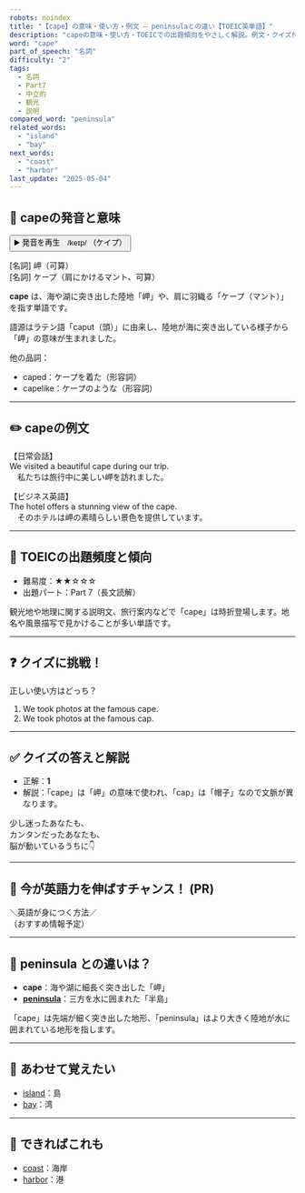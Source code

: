 ```yaml
---
robots: noindex
title: "【cape】の意味・使い方・例文 ― peninsulaとの違い【TOEIC英単語】"
description: "capeの意味・使い方・TOEICでの出題傾向をやさしく解説。例文・クイズ付きでpeninsulaとの違いもわかりやすく学べます。"
word: "cape"
part_of_speech: "名詞"
difficulty: "2"
tags:
  - 名詞
  - Part7
  - 中立的
  - 観光
  - 説明
compared_word: "peninsula"
related_words:
  - "island"
  - "bay"
next_words:
  - "coast"
  - "harbor"
last_update: "2025-05-04"
---
```


## 🔰 capeの発音と意味

<button class="play-audio" onclick="playTTS('cape')">
  <span class="play-audio-main">
    ▶️ 発音を再生　/keɪp/
  </span>
  <span class="play-audio-sub">
    （ケイプ）
  </span>
</button>

[名詞] 岬（可算）  
[名詞] ケープ（肩にかけるマント、可算）

**cape** は、海や湖に突き出した陸地「岬」や、肩に羽織る「ケープ（マント）」を指す単語です。

語源はラテン語「caput（頭）」に由来し、陸地が海に突き出している様子から「岬」の意味が生まれました。

他の品詞：  
- caped：ケープを着た（形容詞）
- capelike：ケープのような（形容詞）

---

## ✏️ capeの例文

【日常会話】  
We visited a beautiful cape during our trip.  
　私たちは旅行中に美しい岬を訪れました。

【ビジネス英語】  
The hotel offers a stunning view of the cape.  
　そのホテルは岬の素晴らしい景色を提供しています。

---

## 🎯 TOEICの出題頻度と傾向

- 難易度：★★☆☆☆
- 出題パート：Part 7（長文読解）

観光地や地理に関する説明文、旅行案内などで「cape」は時折登場します。地名や風景描写で見かけることが多い単語です。

---

## ❓ クイズに挑戦！

正しい使い方はどっち？

1. We took photos at the famous cape.
2. We took photos at the famous cap.

---

## ✅ クイズの答えと解説

- 正解：**1**
- 解説：「cape」は「岬」の意味で使われ、「cap」は「帽子」なので文脈が異なります。

少し迷ったあなたも、  
カンタンだったあなたも、  
脳が動いているうちに👇️

---

## 🚀 今が英語力を伸ばすチャンス！ (PR)

<div class="info-center">
＼英語が身につく方法／<br>  
（おすすめ情報予定）
</div>

---

## 🤔  peninsula との違いは？

- **cape**：海や湖に細長く突き出した「岬」
- **[peninsula](/peninsula)**：三方を水に囲まれた「半島」

「cape」は先端が細く突き出した地形、「peninsula」はより大きく陸地が水に囲まれている地形を指します。

---

## 🧩 あわせて覚えたい

- [island](/island)：島
- [bay](/bay)：湾

---

## 📖 できればこれも

- [coast](/coast)：海岸
- [harbor](/harbor)：港

<!-- cvid: aid42_bid00 -->
